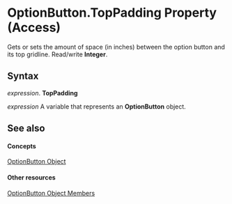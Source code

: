 
# OptionButton.TopPadding Property (Access)

Gets or sets the amount of space (in inches) between the option button and its top gridline. Read/write  **Integer**.


## Syntax

 _expression_. **TopPadding**

 _expression_ A variable that represents an **OptionButton** object.


## See also


#### Concepts


[OptionButton Object](661ada74-d044-4a5c-2bdd-2dddfc2e79ab.md)
#### Other resources


[OptionButton Object Members](5173d5c5-b898-97ee-a005-7f5a4d77efa1.md)
